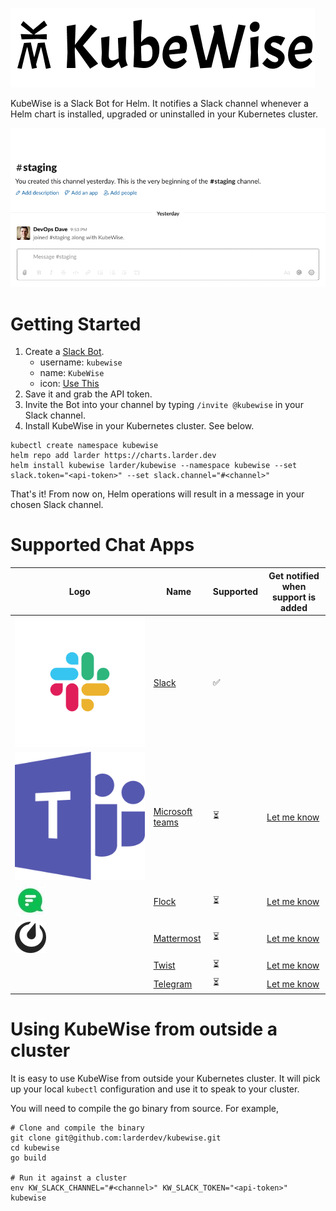 ![KubeWise Mark and Name](./assets/kubewise-name-and-mark-487x127.png)

KubeWise is a Slack Bot for Helm. It notifies a Slack channel whenever a Helm chart is installed,
upgraded or uninstalled in your Kubernetes cluster.

![A demo of KubeWise posting Slack messages as ZooKeeper is installed, upgraded and uninstalled](./assets/kubewise-demo.gif)

# Getting Started

 1. Create a [Slack Bot](https://my.slack.com/services/new/bot).
    - username: `kubewise`
    - name: `KubeWise`
    - icon: [Use This](https://raw.githubusercontent.com/larderdev/kubewise/master/assets/kubewise-mark-blue-512x512.png)
 2. Save it and grab the API token.
 3. Invite the Bot into your channel by typing `/invite @kubewise` in your Slack channel.
 4. Install KubeWise in your Kubernetes cluster. See below.

```
kubectl create namespace kubewise
helm repo add larder https://charts.larder.dev
helm install kubewise larder/kubewise --namespace kubewise --set slack.token="<api-token>" --set slack.channel="#<channel>"
```

That's it! From now on, Helm operations will result in a message in your chosen Slack channel.

# Supported Chat Apps

| Logo | Name | Supported | Get notified when support is added |
| ------------- | ------------- | ------------ | ------- |
| ![Slack mark](./assets/slack-mark-50x50.svg)  | [Slack](https://slack.com)  | ✅ | |
| ![Microsoft Teams mark](./assets/ms-teams-mark-50x50.svg) | [Microsoft teams](https://products.office.com/en-us/microsoft-teams/group-chat-software) | ⏳ | [Let me know](https://forms.gle/bWJAaaiYArMJ9hrYA) |
| ![Flock mark](./assets/flock-mark-50x50.jpg) | [Flock](https://flock.com/) | ⏳ | [Let me know](https://forms.gle/bWJAaaiYArMJ9hrYA) |
| ![Mattermost mark](./assets/mattermost-mark-50x50.png) | [Mattermost](https://mattermost.com) | ⏳ | [Let me know](https://forms.gle/bWJAaaiYArMJ9hrYA) |
|  | [Twist](https://twist.com) | ⏳ | [Let me know](https://forms.gle/bWJAaaiYArMJ9hrYA) |
|  | [Telegram](https://telegram.org) | ⏳ | [Let me know](https://forms.gle/bWJAaaiYArMJ9hrYA) |

# Using KubeWise from outside a cluster

It is easy to use KubeWise from outside your Kubernetes cluster. It will pick up your local
`kubectl` configuration and use it to speak to your cluster.

You will need to compile the go binary from source. For example,

```
# Clone and compile the binary
git clone git@github.com:larderdev/kubewise.git
cd kubewise
go build

# Run it against a cluster
env KW_SLACK_CHANNEL="#<channel>" KW_SLACK_TOKEN="<api-token>" kubewise
```
